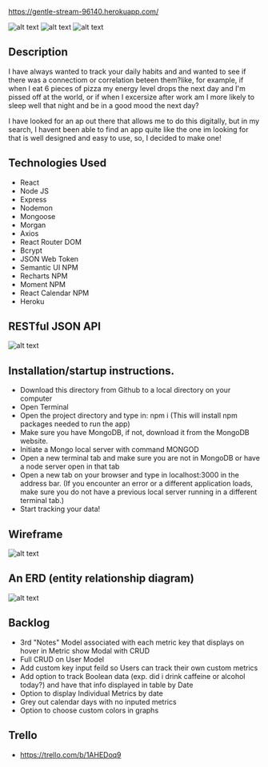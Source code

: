 https://gentle-stream-96140.herokuapp.com/

![alt text](https://i.imgur.com/GOI2WuG.png)
![alt text](https://i.imgur.com/jjAmSVX.png)
![alt text](https://i.imgur.com/mEVop8d.png)


Description
- 
I have always wanted to track your daily habits and and wanted to see if there was a connectiom or correlation beteen them?like, for example, if when I eat 6 pieces of pizza my energy level drops the next day and I'm pissed off at the world, or if when I excersize after work am I more likely to sleep well that night and be in a good mood the next day? 

I have looked for an ap out there that allows me to do this digitally, but in my search, I havent been able to find an app quite like the one im looking for that is well designed and easy to use, so, I decided to make one!

Technologies Used
-
- React
- Node JS
- Express
- Nodemon
- Mongoose
- Morgan
- Axios
- React Router DOM
- Bcrypt
- JSON Web Token
- Semantic UI NPM
- Recharts NPM
- Moment NPM
- React Calendar NPM
- Heroku

RESTful JSON API
-
![alt text](https://i.imgur.com/T3PpFdC.png)

Installation/startup instructions. 
- 
- Download this directory from Github to a local directory on your computer
- Open Terminal
- Open the project directory and type in: npm i (This will install npm packages needed to run the app)
- Make sure you have MongoDB, if not, download it from the MongoDB website.
- Initiate a Mongo local server with command MONGOD
- Open a new terminal tab and make sure you are not in MongoDB or have a node server open in that tab
- Open a new tab on your browser and type in localhost:3000 in the address bar. (If you encounter an error or a different application loads, make sure you do not have a previous local server running in a different terminal tab.)
- Start tracking your data!


Wireframe
-
 ![alt text](https://i.imgur.com/xmQq04M.png)

An ERD (entity relationship diagram) 
-
![alt text](https://i.imgur.com/hFpgbd6.png)


Backlog 
- 
- 3rd "Notes" Model associated with each metric key that displays on hover in Metric show Modal with CRUD
- Full CRUD on User Model
- Add custom key input feild so Users can track their own custom metrics
- Add option to track Boolean data (exp. did i drink caffeine or alcohol today?) and have that info displayed in table by Date
- Option to display Individual Metrics by date
- Grey out calendar days with no inputed metrics
- Option to choose custom colors in graphs

Trello
-
- https://trello.com/b/1AHEDoq9